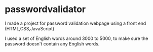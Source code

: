 # passwordvalidator
I made a project for password validation webpage using a front end (HTML,CSS,JavaScript)

I used a set of English words around 3000 to 5000, to make sure the password doesn't contain any English words.
